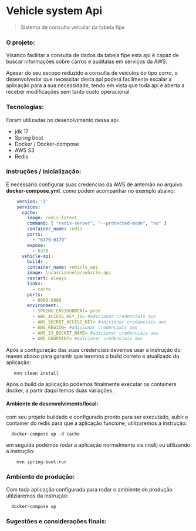 # Vehicle system Api 

> Sistema de consulta veicular da tabela fipe


### O projeto:

Visando facilitar a consulta de dados da tabela fipe 
esta api é capaz de buscar informações sobre carros e auditalas
em serviços da AWS.

Apesar do seu escopo reduzido a consulta de veículos do tipo *carro*, o desenvolvedor
que necessitar desta api poderá facilmente escalar a aplicação para a sua necessidade, tendo em vista que toda api é aberta a receber 
modificações sem tanto custo operacional.

### Tecnologias:

Foram utilizadas no desenolvimento dessa api:

- jdk 17 
- Spring boot 
- Docker /  Docker-compose
- AWS S3  
- Redis 

### instruções / inicialização:

É necessário configurar suas credencias da AWS  de antemão no arquivo **docker-compose.yml**. 
como podem acompanhar no exemplo abaixo:

```yaml
    version: '3'
    services:
      cache:
        image: redis:latest
        command: [ "redis-server", "--protected-mode", "no" ]
        container_name: redis
        ports:
          - "6379:6379"
        expose:
          - 6379
      vehicle-api:
        build: .
        container_name: vehicle_api
        image: lucasciannela/vehicle-api
        restart: always
        links:
          - cache
        ports:
          - 8080:8080
        environment:
          - SPRING_ENVIRONMENT= prod
          - AWS_ACCESS_KEY_ID= #adicionar credenciais aws 
          - AWS_SECRET_ACCESS_KEY= #adicionar credenciais aws
          - AWS_REGION= #adicionar credenciais aws
          - AWS_S3_BUCKET_NAME= #adicionar credenciais aws
          - AWS_ENDPOINT= #adicionar credenciais aws

```

Após a configuração das suas credenciais devemos usar a instrução do maven abaixo para garantir 
que teremos o build correto e atualizado da aplicação:

```mvn 
   mvn clean install
```

Após o build da aplicação podemos finalmente executar os containers docker,
a partir daqui temos duas variações.

#### Ambiente de desenvolvimento/local:

com seu projeto buildado e configurado pronto para ser executado, subir o container do 
redis para que a aplicação funcione, utilizaremos a instrução:

```shell
  docker-compose up -d cache 
```

em seguida podemos rodar a aplicação normalmente via intelij ou utilizando a instrução:
```mvn
    mvn spring-boot:run   
```

### Ambiente de produção:

Com toda aplicação configurada para rodar o ambiente de produção utilziaremos
da instrução:

````shell
  docker-compose up  
````

### Sugestões e considerações finais:
